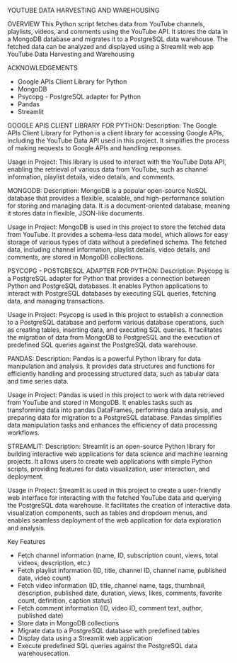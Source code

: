 YOUTUBE DATA HARVESTING AND WAREHOUSING

OVERVIEW
This Python script fetches data from YouTube channels, playlists, videos, and comments using the YouTube API. It stores the data in a MongoDB database and migrates it to a PostgreSQL data warehouse. The fetched data can be analyzed and displayed using a Streamlit web app YouTube Data Harvesting and Warehousing

ACKNOWLEDGEMENTS
* Google APIs Client Library for Python
* MongoDB
* Psycopg - PostgreSQL adapter for Python
* Pandas
* Streamlit

GOOGLE APIS CLIENT LIBRARY FOR PYTHON:
Description: The Google APIs Client Library for Python is a client library for accessing Google APIs, including the YouTube Data API used in this project. It simplifies the process of making requests to Google APIs and handling responses.

Usage in Project: This library is used to interact with the YouTube Data API, enabling the retrieval of various data from YouTube, such as channel information, playlist details, video details, and comments.

MONGODB:
Description: MongoDB is a popular open-source NoSQL database that provides a flexible, scalable, and high-performance solution for storing and managing data. It is a document-oriented database, meaning it stores data in flexible, JSON-like documents.

Usage in Project: MongoDB is used in this project to store the fetched data from YouTube. It provides a schema-less data model, which allows for easy storage of various types of data without a predefined schema. The fetched data, including channel information, playlist details, video details, and comments, are stored in MongoDB collections.

PSYCOPG - POSTGRESQL ADAPTER FOR PYTHON:
Description: Psycopg is a PostgreSQL adapter for Python that provides a connection between Python and PostgreSQL databases. It enables Python applications to interact with PostgreSQL databases by executing SQL queries, fetching data, and managing transactions.

Usage in Project: Psycopg is used in this project to establish a connection to a PostgreSQL database and perform various database operations, such as creating tables, inserting data, and executing SQL queries. It facilitates the migration of data from MongoDB to PostgreSQL and the execution of predefined SQL queries against the PostgreSQL data warehouse.

PANDAS:
Description: Pandas is a powerful Python library for data manipulation and analysis. It provides data structures and functions for efficiently handling and processing structured data, such as tabular data and time series data.

Usage in Project: Pandas is used in this project to work with data retrieved from YouTube and stored in MongoDB. It enables tasks such as transforming data into pandas DataFrames, performing data analysis, and preparing data for migration to a PostgreSQL database. Pandas simplifies data manipulation tasks and enhances the efficiency of data processing workflows.

STREAMLIT:
Description: Streamlit is an open-source Python library for building interactive web applications for data science and machine learning projects. It allows users to create web applications with simple Python scripts, providing features for data visualization, user interaction, and deployment.

Usage in Project: Streamlit is used in this project to create a user-friendly web interface for interacting with the fetched YouTube data and querying the PostgreSQL data warehouse. It facilitates the creation of interactive data visualization components, such as tables and dropdown menus, and enables seamless deployment of the web application for data exploration and analysis.

Key Features
* Fetch channel information (name, ID, subscription count, views, total videos, description, etc.)
* Fetch playlist information (ID, title, channel ID, channel name, published date, video count)
* Fetch video information (ID, title, channel name, tags, thumbnail, description, published date, duration, views, likes, comments, favorite count, definition, caption status)
*	Fetch comment information (ID, video ID, comment text, author, published date)
* Store data in MongoDB collections
*	Migrate data to a PostgreSQL database with predefined tables
*	Display data using a Streamlit web application
*	Execute predefined SQL queries against the PostgreSQL data warehousecation.

